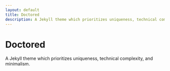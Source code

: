 ```yaml
---
layout: default
title: Doctored
description: A Jekyll theme which prioritizes uniqueness, technical complexity, and minimalism.
---
```


# Doctored

A Jekyll theme which prioritizes uniqueness, technical complexity, and minimalism.

